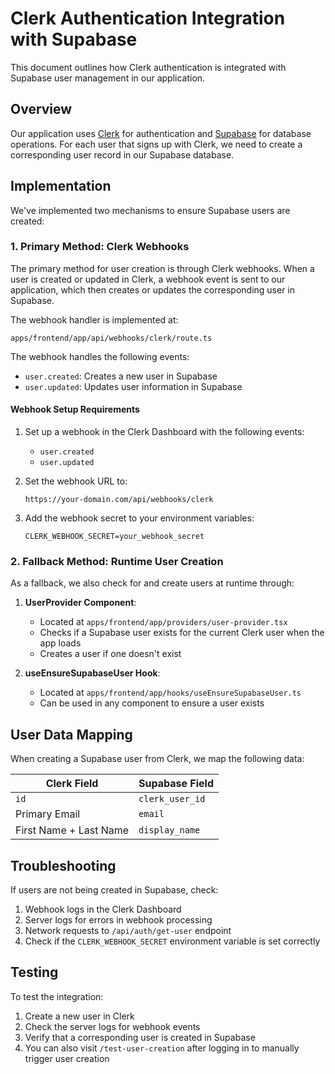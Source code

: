 # Clerk Authentication Integration with Supabase

This document outlines how Clerk authentication is integrated with Supabase user management in our application.

## Overview

Our application uses [Clerk](https://clerk.dev/) for authentication and [Supabase](https://supabase.com/) for database operations. For each user that signs up with Clerk, we need to create a corresponding user record in our Supabase database.

## Implementation

We've implemented two mechanisms to ensure Supabase users are created:

### 1. Primary Method: Clerk Webhooks

The primary method for user creation is through Clerk webhooks. When a user is created or updated in Clerk, a webhook event is sent to our application, which then creates or updates the corresponding user in Supabase.

The webhook handler is implemented at:

```
apps/frontend/app/api/webhooks/clerk/route.ts
```

The webhook handles the following events:

- `user.created`: Creates a new user in Supabase
- `user.updated`: Updates user information in Supabase

#### Webhook Setup Requirements

1. Set up a webhook in the Clerk Dashboard with the following events:

   - `user.created`
   - `user.updated`

2. Set the webhook URL to:

   ```
   https://your-domain.com/api/webhooks/clerk
   ```

3. Add the webhook secret to your environment variables:
   ```
   CLERK_WEBHOOK_SECRET=your_webhook_secret
   ```

### 2. Fallback Method: Runtime User Creation

As a fallback, we also check for and create users at runtime through:

1. **UserProvider Component**:

   - Located at `apps/frontend/app/providers/user-provider.tsx`
   - Checks if a Supabase user exists for the current Clerk user when the app loads
   - Creates a user if one doesn't exist

2. **useEnsureSupabaseUser Hook**:
   - Located at `apps/frontend/app/hooks/useEnsureSupabaseUser.ts`
   - Can be used in any component to ensure a user exists

## User Data Mapping

When creating a Supabase user from Clerk, we map the following data:

| Clerk Field            | Supabase Field  |
| ---------------------- | --------------- |
| `id`                   | `clerk_user_id` |
| Primary Email          | `email`         |
| First Name + Last Name | `display_name`  |

## Troubleshooting

If users are not being created in Supabase, check:

1. Webhook logs in the Clerk Dashboard
2. Server logs for errors in webhook processing
3. Network requests to `/api/auth/get-user` endpoint
4. Check if the `CLERK_WEBHOOK_SECRET` environment variable is set correctly

## Testing

To test the integration:

1. Create a new user in Clerk
2. Check the server logs for webhook events
3. Verify that a corresponding user is created in Supabase
4. You can also visit `/test-user-creation` after logging in to manually trigger user creation
